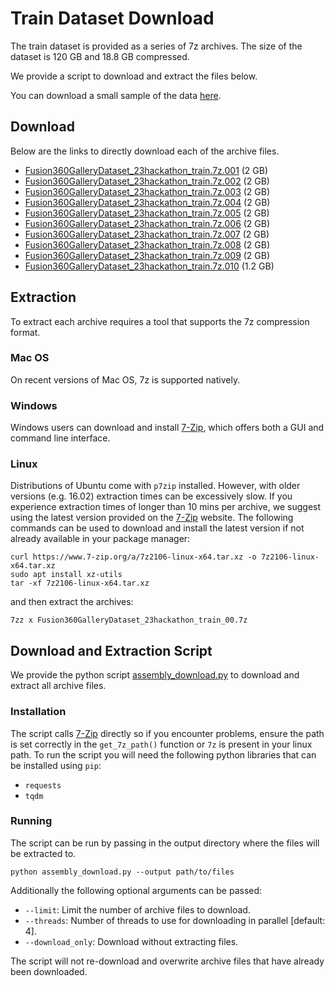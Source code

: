 # Train Dataset Download
The train dataset is provided as a series of 7z archives. The size of the dataset is 120 GB and 18.8 GB compressed.


We provide a script to download and extract the files below.

You can download a small sample of the data [here](https://idetc23hackathon.s3.us-west-2.amazonaws.com/Fusion360GalleryDataset_23hackathon_example.7z).

## Download
Below are the links to directly download each of the archive files.

- [Fusion360GalleryDataset_23hackathon_train.7z.001](https://idetc23hackathon.s3.us-west-2.amazonaws.com/Fusion360GalleryDataset_23hackathon_train.7z.001) (2 GB)
- [Fusion360GalleryDataset_23hackathon_train.7z.002](https://idetc23hackathon.s3.us-west-2.amazonaws.com/Fusion360GalleryDataset_23hackathon_train.7z.002) (2 GB)
- [Fusion360GalleryDataset_23hackathon_train.7z.003](https://idetc23hackathon.s3.us-west-2.amazonaws.com/Fusion360GalleryDataset_23hackathon_train.7z.003) (2 GB)
- [Fusion360GalleryDataset_23hackathon_train.7z.004](https://idetc23hackathon.s3.us-west-2.amazonaws.com/Fusion360GalleryDataset_23hackathon_train.7z.004) (2 GB)
- [Fusion360GalleryDataset_23hackathon_train.7z.005](https://idetc23hackathon.s3.us-west-2.amazonaws.com/Fusion360GalleryDataset_23hackathon_train.7z.005) (2 GB)
- [Fusion360GalleryDataset_23hackathon_train.7z.006](https://idetc23hackathon.s3.us-west-2.amazonaws.com/Fusion360GalleryDataset_23hackathon_train.7z.006) (2 GB)
- [Fusion360GalleryDataset_23hackathon_train.7z.007](https://idetc23hackathon.s3.us-west-2.amazonaws.com/Fusion360GalleryDataset_23hackathon_train.7z.007) (2 GB)
- [Fusion360GalleryDataset_23hackathon_train.7z.008](https://idetc23hackathon.s3.us-west-2.amazonaws.com/Fusion360GalleryDataset_23hackathon_train.7z.008) (2 GB)
- [Fusion360GalleryDataset_23hackathon_train.7z.009](https://idetc23hackathon.s3.us-west-2.amazonaws.com/Fusion360GalleryDataset_23hackathon_train.7z.009) (2 GB)
- [Fusion360GalleryDataset_23hackathon_train.7z.010](https://idetc23hackathon.s3.us-west-2.amazonaws.com/Fusion360GalleryDataset_23hackathon_train.7z.010) (1.2 GB)


## Extraction
To extract each archive requires a tool that supports the 7z compression format.

### Mac OS
On recent versions of Mac OS, 7z is supported natively.

### Windows
Windows users can download and install [7-Zip](https://www.7-zip.org), which offers both a GUI and command line interface.

### Linux
Distributions of Ubuntu come with `p7zip` installed. However, with older versions (e.g. 16.02) extraction times can be excessively slow. If you experience extraction times of longer than 10 mins per archive, we suggest using the latest version provided on the [7-Zip](https://www.7-zip.org) website. The following commands can be used to download and install the latest version if not already available in your package manager:

```
curl https://www.7-zip.org/a/7z2106-linux-x64.tar.xz -o 7z2106-linux-x64.tar.xz
sudo apt install xz-utils
tar -xf 7z2106-linux-x64.tar.xz
```
and then extract the archives:
```
7zz x Fusion360GalleryDataset_23hackathon_train_00.7z 
```

## Download and Extraction Script
We provide the python script [assembly_download.py](train_dataset_download.py) to download and extract all archive files. 

### Installation
The script calls [7-Zip](https://www.7-zip.org) directly so if you encounter problems, ensure the path is set correctly in the `get_7z_path()` function or `7z` is present in your linux path. To run the script you will need the following python libraries that can be installed using `pip`:

- `requests`
- `tqdm`


### Running
The script can be run by passing in the output directory where the files will be extracted to. 

```
python assembly_download.py --output path/to/files
```
Additionally the following optional arguments can be passed:
- `--limit`: Limit the number of archive files to download.
- `--threads`: Number of threads to use for downloading in parallel [default: 4].
- `--download_only`: Download without extracting files.

The script will not re-download and overwrite archive files that have already been downloaded.

